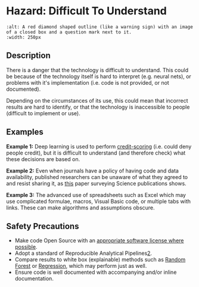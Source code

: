 # Hazard: Difficult To Understand

```{image} ../images/hazards/difficult-to-understand.png
:alt: A red diamond shaped outline (like a warning sign) with an image of a closed box and a question mark next to it.
:width: 250px
```

## Description

There is a danger that the technology is difficult to understand.
This could be because of the technology itself is hard to interpret (e.g. neural nets), or problems with it's implementation (i.e. code is not provided, or not documented).

Depending on the circumstances of its use, this could mean that incorrect results are hard to identify, or that the technology is inaccessible to people (difficult to implement or use).


## Examples

__Example 1:__ Deep learning is used to perform [credit-scoring](https://www.moodysanalytics.com/risk-perspectives-magazine/managing-disruption/spotlight/machine-learning-challenges-lessons-and-opportunities-in-credit-risk-modeling) (i.e. could deny people credit), but it is difficult to understand (and therefore check) what these decisions are based on.

__Example 2:__ Even when journals have a policy of having code and data availability, published researchers can be unaware of what they agreed to and resist sharing it, as [this](https://www.pnas.org/content/115/11/2584) paper surveying Science publications shows.

__Example 3:__ The advanced use of spreadsheets such as Excel which may use complicated formulae, macros, Visual Basic code, or multiple tabs with links. These can make algorithms and assumptions obscure.

## Safety Precautions

- Make code Open Source with an [appropriate software license where possible](https://nhsdigital.github.io/rap-community-of-practice/about/#licence).
- Adopt a standard of Reproducible Analytical Pipelines[2].
- Compare results to white box (explainable) methods such as [Random Forest](https://en.wikipedia.org/wiki/Random_forest) or [Regression](https://en.wikipedia.org/wiki/Regression_analysis), which may perform just as well.
- Ensure code is well documented with accompanying and/or inline documentation.

[1]: https://datahazards.com/hazards/difficult-to-understand.html
[2]: https://nhsdigital.github.io/rap-community-of-practice/
